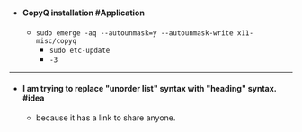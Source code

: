 - #### CopyQ installation #Application
	- `sudo emerge -aq --autounmask=y --autounmask-write x11-misc/copyq`
		- `sudo etc-update`
		- `-3`
- ---
- #### I am trying to replace "unorder list" syntax with "heading" syntax. #idea
	- because it has a link to share anyone.